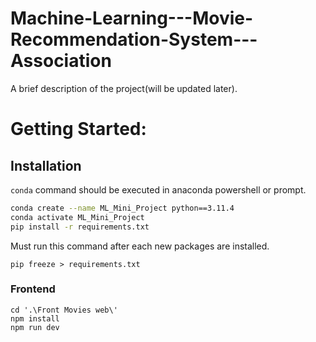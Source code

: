 # Machine-Learning---Movie-Recommendation-System---Association
A brief description of the project(will be updated later).

# Getting Started:
## Installation
``` conda ``` command should be executed in anaconda powershell or prompt.
```bash
conda create --name ML_Mini_Project python==3.11.4
conda activate ML_Mini_Project
pip install -r requirements.txt
```
Must run this command after each new packages are installed.
```
pip freeze > requirements.txt
```
### Frontend
```
cd '.\Front Movies web\'
npm install
npm run dev
```
